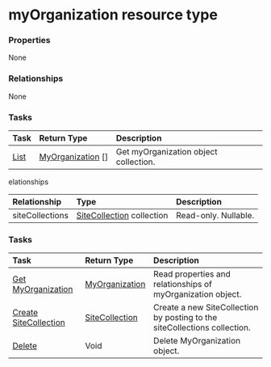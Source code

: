 # myOrganization resource type



### Properties
None

### Relationships
None


### Tasks

| Task		   | Return Type	|Description|
|:---------------|:--------|:----------|
|[List](../api/myorganization_list.md) | [MyOrganization](myorganization.md) [] |Get myOrganization object collection. |

<!-- uuid: eb4fc1bc-5dde-4959-a92d-5e7bcae36a09
2015-10-15 16:49:29 UTC -->
<!-- {
  "type": "#page.annotation",
  "description": "myOrganization resource",
  "keywords": "",
  "section": "documentation",
  "tocPath": ""
}-->elationships
| Relationship | Type	|Description|
|:---------------|:--------|:----------|
|siteCollections|[SiteCollection](sitecollection.md) collection| Read-only. Nullable.|

### Tasks

| Task		   | Return Type	|Description|
|:---------------|:--------|:----------|
|[Get MyOrganization](../api/myorganization_get.md) | [MyOrganization](myorganization.md) |Read properties and relationships of myOrganization object.|
|[Create SiteCollection](../api/myorganization_post_sitecollections.md) |[SiteCollection](sitecollection.md)| Create a new SiteCollection by posting to the siteCollections collection.|
|[Delete](../api/myorganization_delete.md) | Void	|Delete MyOrganization object. |

<!-- uuid: f971917b-fdee-4023-b9b9-f9e970871aa9
2015-10-15 16:49:29 UTC -->
<!-- {
  "type": "#page.annotation",
  "description": "MyOrganization resource",
  "keywords": "",
  "section": "documentation",
  "tocPath": ""
}-->